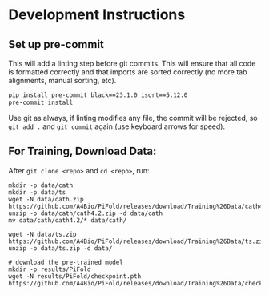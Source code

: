 # Development Instructions

## Set up pre-commit

This will add a linting step before git commits. This will ensure that all code is formatted correctly and that imports are sorted correctly (no more tab alignments, manual sorting, etc).
```bash
pip install pre-commit black==23.1.0 isort==5.12.0
pre-commit install
```
Use git as always, if linting modifies any file, the commit will be rejected, so `git add .` and `git commit` again (use keyboard arrows for speed).

## For Training, Download Data:

After `git clone <repo>` and `cd <repo>`, run:

```
mkdir -p data/cath
mkdir -p data/ts
wget -N data/cath.zip https://github.com/A4Bio/PiFold/releases/download/Training%26Data/cath4.2.zip
unzip -o data/cath/cath4.2.zip -d data/cath
mv data/cath/cath4.2/* data/cath/

wget -N data/ts.zip https://github.com/A4Bio/PiFold/releases/download/Training%26Data/ts.zip
unzip -o data/ts.zip -d data/

# download the pre-trained model
mkdir -p results/PiFold
wget -N results/PiFold/checkpoint.pth https://github.com/A4Bio/PiFold/releases/download/Training%26Data/checkpoint.pth
```
